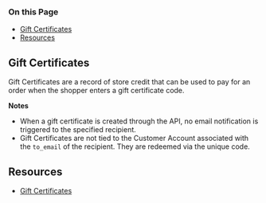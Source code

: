 <div class="otp" id="no-index">

### On this Page	
- [Gift Certificates](#gift_certificates)
- [Resources](#resources)

</div>

## Gift Certificates
Gift Certificates are a record of store credit that can be used to pay for an order when the shopper enters a gift certificate code. 

**Notes**
<br>

- When a gift certificate is created through the API, no email notification is triggered to the specified recipient.
- Gift Certificates are not tied to the Customer Account associated with the `to_email` of the recipient. They are redeemed via the unique code.

## Resources
- [Gift Certificates](https://support.bigcommerce.com/s/article/Gift-Certificates)

